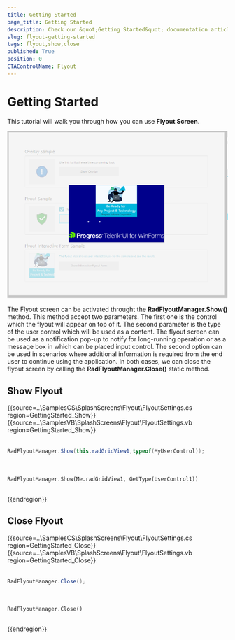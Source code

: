 ```yaml
---
title: Getting Started
page_title: Getting Started 
description: Check our &quot;Getting Started&quot; documentation article for the RadBusyIndicator {{ site.framework_name }} control.
slug: flyout-getting-started
tags: flyout,show,close
published: True
position: 0 
CTAControlName: Flyout
---
```


# Getting Started

This tutorial will walk you through how you can use __Flyout Screen__. 

![flyout-overview 001](images/flyout-overview001.png)

The Flyout screen can be activated throught the __RadFlyoutManager.Show()__ method. This method accept two parameters. The first one is the control which the flyout will appear on top of it. The second parameter is the type of the user control which will be used as a content. The flyout screen can be used as a notification pop-up to notify for long-running operation or as a message box in which can be placed input control. The second option can be used in scenarios where additional information is required from the end user to continue using the application. In both cases, we can close the flyout screen by calling the __RadFlyoutManager.Close()__ static method. 

## Show Flyout

{{source=..\SamplesCS\SplashScreens\Flyout\FlyoutSettings.cs region=GettingStarted_Show}} 
{{source=..\SamplesVB\SplashScreens\Flyout\FlyoutSettings.vb region=GettingStarted_Show}} 

````C#

RadFlyoutManager.Show(this.radGridView1,typeof(MyUserControl));
	

````
````VB.NET

RadFlyoutManager.Show(Me.radGridView1, GetType(UserControl1))


````

{{endregion}}

## Close Flyout

{{source=..\SamplesCS\SplashScreens\Flyout\FlyoutSettings.cs region=GettingStarted_Close}} 
{{source=..\SamplesVB\SplashScreens\Flyout\FlyoutSettings.vb region=GettingStarted_Close}} 

````C#

RadFlyoutManager.Close();
	

````
````VB.NET

RadFlyoutManager.Close()


````

{{endregion}}

 
        
